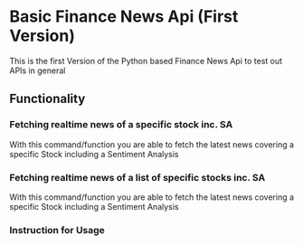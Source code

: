 # Basic Finance News Api (First Version)

This is the first Version of the Python based Finance News Api to test out APIs in general 

## Functionality 

### Fetching realtime news of a specific stock inc. SA
With this command/function you are able to fetch the latest news covering a specific Stock including a Sentiment Analysis 

### Fetching realtime news of a list of specific stocks inc. SA
With this command/function you are able to fetch the latest news covering a specific Stock including a Sentiment Analysis 


### Instruction for Usage